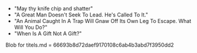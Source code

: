 

- "May thy knife chip and shatter"
- "A Great Man Doesn't Seek To Lead. He's Called To It."
- "An Animal Caught In A Trap Will Gnaw Off Its Own Leg To Escape. What Will You Do?"
- "When Is A Gift Not A Gift?"

Blob for titels.md = 66693b8d72daef9170108c6ab4b3abd7f3950dd2
